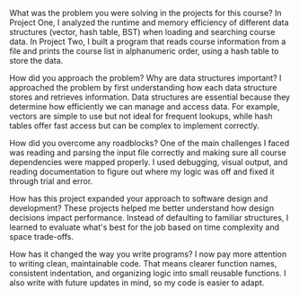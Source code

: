 What was the problem you were solving in the projects for this course?
In Project One, I analyzed the runtime and memory efficiency of different data structures (vector, hash table, BST) when loading and searching course data. In Project Two, I built a program that reads course information from a file and prints the course list in alphanumeric order, using a hash table to store the data.

How did you approach the problem? Why are data structures important?
I approached the problem by first understanding how each data structure stores and retrieves information. Data structures are essential because they determine how efficiently we can manage and access data. For example, vectors are simple to use but not ideal for frequent lookups, while hash tables offer fast access but can be complex to implement correctly.

How did you overcome any roadblocks?
One of the main challenges I faced was reading and parsing the input file correctly and making sure all course dependencies were mapped properly. I used debugging, visual output, and reading documentation to figure out where my logic was off and fixed it through trial and error.

How has this project expanded your approach to software design and development?
These projects helped me better understand how design decisions impact performance. Instead of defaulting to familiar structures, I learned to evaluate what's best for the job based on time complexity and space trade-offs.

How has it changed the way you write programs?
I now pay more attention to writing clean, maintainable code. That means clearer function names, consistent indentation, and organizing logic into small reusable functions. I also write with future updates in mind, so my code is easier to adapt.
